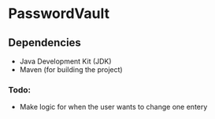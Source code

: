 # PasswordVault

## Dependencies

- Java Development Kit (JDK)
- Maven (for building the project)

### Todo:

- Make logic for when the user wants to change one entery
